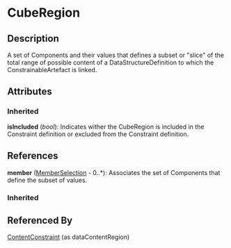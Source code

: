 
# CubeRegion







## Description

A set of Components and their values that defines a subset or "slice" of the total range of possible content of a DataStructureDefinition to which the ConstrainableArtefact is linked.


## Attributes

### Inherited

**isIncluded** (*bool*): Indicates wither the CubeRegion is included in the Constraint definition or excluded from the Constraint definition.



## References

**member** ([MemberSelection](MemberSelection.md) - 0..*): Associates the set of Components that define the subset of values.

### Inherited



## Referenced By

[ContentConstraint](ContentConstraint.md) (as dataContentRegion)


